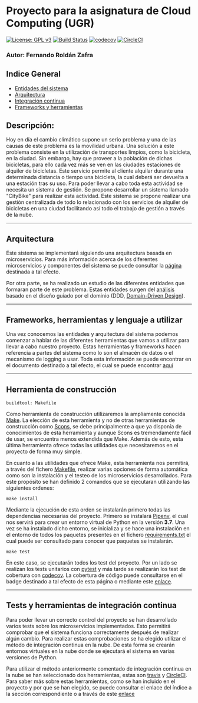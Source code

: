 # Proyecto para la asignatura de Cloud Computing (UGR)
[![License: GPL v3](https://img.shields.io/badge/License-GPLv3-blue.svg)](https://www.gnu.org/licenses/gpl-3.0)
[![Build Status](https://travis-ci.org/FernandoRoldan93/CC-Project.svg?branch=master)](https://travis-ci.org/FernandoRoldan93/CC-Project)
[![codecov](https://codecov.io/gh/FernandoRoldan93/CC-Project/branch/master/graph/badge.svg)](https://codecov.io/gh/FernandoRoldan93/CC-Project)
[![CircleCI](https://circleci.com/gh/FernandoRoldan93/CC-Project.svg?style=svg)](https://circleci.com/gh/FernandoRoldan93/CC-Project)


### Autor: Fernando Roldán Zafra

## Indice General
- [Entidades del sistema](./doc/DDD_analisis.md)
- [Arquitectura](./doc/arquitectura.md)
- [Integración continua](./doc/integracion_continua.md)
- [Frameworks y herramientas](./doc/Frameworks_herramientas.md)

## Descripción:
Hoy en día el cambio climático supone un serio problema y una de las causas de este problema es la movilidad urbana. Una solución a este problema consiste en la utilización de transportes limpios, como la bicicleta, en la ciudad. Sin embargo, hay que proveer a la población de dichas bicicletas, para ello cada vez más se ven en las ciudades estaciones de alquiler de bicicletas. Este servicio permite al cliente alquilar durante una determinada distancia o tiempo una bicicleta, la cual deberá ser devuelta a una estación tras su uso.
Para poder llevar a cabo toda esta actividad se necesita un sistema de gestión. Se propone desarrollar un sistema llamado "CityBike" para realizar esta actividad. Este sistema se propone realizar una gestión centralizada de todo lo relacionado con los servicios de alquiler de bicicletas en una ciudad facilitando así todo el trabajo de gestión a través de la nube.

---

## Arquitectura

Este sistema se implementará siguiendo una arquitectura basada en microservicios. Para más información acerca de los diferentes microservicios y componentes del sistema se puede consultar la [página](doc/arquitectura.md) destinada a tal efecto.

Por otra parte, se ha realizado un estudio de las diferentes entidades que formaran parte de este problema. Estas entidades surgen del [análisis](./doc/DDD_analisis.md) basado en el diseño guiado por el dominio (DDD, [Domain-Driven Design](https://en.wikipedia.org/wiki/Domain-driven_design)).

---

## Frameworks, herramientas y lenguaje a utilizar

Una vez conocemos las entidades y arquitectura del sistema podemos comenzar a hablar de las diferentes herramientas que vamos a utilizar para llevar a cabo nuestro proyecto. Estas herramientas y frameworks hacen referencia a partes del sistema como lo son el almacén de datos o el mecanismo de logging a usar. Toda esta información se puede encontrar en el documento destinado a tal efecto, el cual se puede encontrar [aquí](./doc/Frameworks_herramientas.md)

---

## Herramienta de construcción

    buildtool: Makefile

Como herramienta de construcción utilizaremos la ampliamente conocida [Make](https://www.gnu.org/software/make/). La elección de esta herramienta y no de otras herramientas de construcción como [Scons](https://github.com/SCons/scons), se debe principalmente a que ya disponía de conocimientos de esta herramienta y aunque Scons es tremendamente fácil de usar, se encuentra menos extendida que Make. Además de esto, esta última herramienta ofrece todas las utilidades que necesitaremos en el proyecto de forma muy simple.

En cuanto a las utilidades que ofrece Make, esta herramienta nos permitirá, a través del fichero [Makefile](./Makefile), realizar varias opciones de forma automática como son la instalación y el testeo de los microservicios desarrollados. Para este propósito se han definido 2 comandos que se ejecutaran utilizando las siguientes ordenes:

	make install
Mediante la ejecución de esta orden se instalarán primero todas las dependencias necesarias del proyecto. Primero se instalará [Pipenv](https://pipenv-es.readthedocs.io/es/latest/), el cual nos servirá para crear un entorno virtual de Python en la versión **3.7**. Una vez se ha instalado dicho entorno, se inicializa y se hace una instalación en el entorno de todos los paquetes presentes en el fichero [requirements.txt](./requirements.txt) el cual puede ser consultado para conocer que paquetes se instalarán.

	make test
En este caso, se ejecutarán todos los test del proyecto. Por un lado se realizan los tests unitarios con [pytest](https://pypi.org/project/pytest/) y más tarde se realizarán los test de cobertura con [codecov](https://docs.codecov.io/docs). La cobertura de código puede consultarse en el badge destinado a tal efecto de esta página o mediante este [enlace](https://codecov.io/gh/FernandoRoldan93/CC-Project).

---

## Tests y herramientas de integración continua

Para poder llevar un correcto control del proyecto se han desarrollado varios tests sobre los microservicios implementados. Esto permitirá comprobar que el sistema funciona correctamente después de realizar algún cambio. Para realizar estas comprobaciones se ha elegido utilizar el método de integración continua en la nube. De esta forma se crearán entornos virtuales en la nube donde se ejecutará el sistema en varias versiones de Python. 

Para utilizar el método anteriormente comentado de integración continua en la nube se han seleccionado dos herramientas, estas son [travis](https://travis-ci.org/) y [CircleCI](https://circleci.com/). Para saber más sobre estas herramientas, como se han incluido en el proyecto y por que se han elegido, se puede consultar el enlace del índice a la sección correspondiente o a través de este [enlace](./doc/integracion_continua.md)


